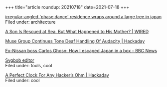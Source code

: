 +++
title="article roundup: 20210718"
date=2021-07-18
+++

[irregular-angled 'phase dance' residence wraps around a large tree in japan](https://www.designboom.com/architecture/irregular-angled-phase-dance-residence-takeshi-hirobe-tree-japan-07-09-2021/)  
Filed under: architecture

[A Son Is Rescued at Sea. But What Happened to His Mother? | WIRED](https://www.wired.com/story/a-son-is-rescued-at-sea-but-what-happened-to-his-mother/)  

[Muse Group Continues Tone Deaf Handling Of Audacity | Hackaday](https://hackaday.com/2021/07/13/muse-group-continues-tone-deaf-handling-of-audacity/)  

[Ex-Nissan boss Carlos Ghosn: How I escaped Japan in a box - BBC News](https://www.bbc.com/news/business-57760993)  

[Svgbob editor](https://ivanceras.github.io/svgbob-editor/)  
Filed under: tools, cool

[A Perfect Clock For Any Hacker’s Ohm | Hackaday](https://hackaday.com/2021/07/15/a-perfect-clock-for-any-hackers-ohm/)  
Filed under: cool

